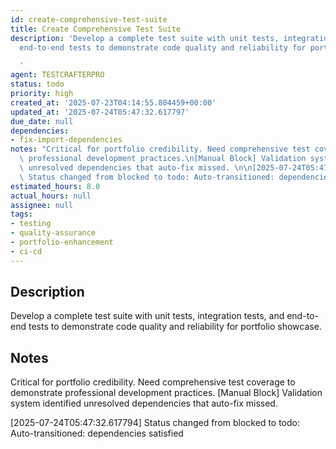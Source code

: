 ```yaml
---
id: create-comprehensive-test-suite
title: Create Comprehensive Test Suite
description: 'Develop a complete test suite with unit tests, integration tests, and
  end-to-end tests to demonstrate code quality and reliability for portfolio showcase.

  '
agent: TESTCRAFTERPRO
status: todo
priority: high
created_at: '2025-07-23T04:14:55.804459+00:00'
updated_at: '2025-07-24T05:47:32.617797'
due_date: null
dependencies:
- fix-import-dependencies
notes: "Critical for portfolio credibility. Need comprehensive test coverage to demonstrate\
  \ professional development practices.\n[Manual Block] Validation system identified\
  \ unresolved dependencies that auto-fix missed. \n\n[2025-07-24T05:47:32.617794]\
  \ Status changed from blocked to todo: Auto-transitioned: dependencies satisfied"
estimated_hours: 8.0
actual_hours: null
assignee: null
tags:
- testing
- quality-assurance
- portfolio-enhancement
- ci-cd
---
```


## Description

Develop a complete test suite with unit tests, integration tests, and end-to-end tests to demonstrate code quality and reliability for portfolio showcase.


## Notes

Critical for portfolio credibility. Need comprehensive test coverage to demonstrate professional development practices.
[Manual Block] Validation system identified unresolved dependencies that auto-fix missed. 

[2025-07-24T05:47:32.617794] Status changed from blocked to todo: Auto-transitioned: dependencies satisfied


